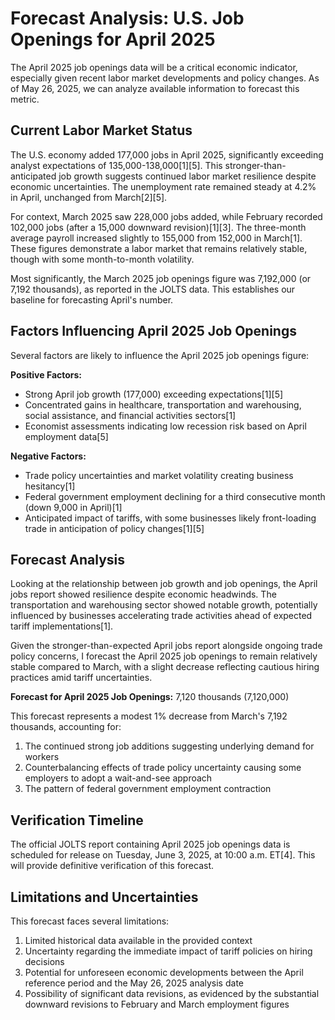 # Forecast Analysis: U.S. Job Openings for April 2025

The April 2025 job openings data will be a critical economic indicator, especially given recent labor market developments and policy changes. As of May 26, 2025, we can analyze available information to forecast this metric.

## Current Labor Market Status

The U.S. economy added 177,000 jobs in April 2025, significantly exceeding analyst expectations of 135,000-138,000[1][5]. This stronger-than-anticipated job growth suggests continued labor market resilience despite economic uncertainties. The unemployment rate remained steady at 4.2% in April, unchanged from March[2][5].

For context, March 2025 saw 228,000 jobs added, while February recorded 102,000 jobs (after a 15,000 downward revision)[1][3]. The three-month average payroll increased slightly to 155,000 from 152,000 in March[1]. These figures demonstrate a labor market that remains relatively stable, though with some month-to-month volatility.

Most significantly, the March 2025 job openings figure was 7,192,000 (or 7,192 thousands), as reported in the JOLTS data. This establishes our baseline for forecasting April's number.

## Factors Influencing April 2025 Job Openings

Several factors are likely to influence the April 2025 job openings figure:

**Positive Factors:**
- Strong April job growth (177,000) exceeding expectations[1][5]
- Concentrated gains in healthcare, transportation and warehousing, social assistance, and financial activities sectors[1]
- Economist assessments indicating low recession risk based on April employment data[5]

**Negative Factors:**
- Trade policy uncertainties and market volatility creating business hesitancy[1]
- Federal government employment declining for a third consecutive month (down 9,000 in April)[1]
- Anticipated impact of tariffs, with some businesses likely front-loading trade in anticipation of policy changes[1][5]

## Forecast Analysis

Looking at the relationship between job growth and job openings, the April jobs report showed resilience despite economic headwinds. The transportation and warehousing sector showed notable growth, potentially influenced by businesses accelerating trade activities ahead of expected tariff implementations[1].

Given the stronger-than-expected April jobs report alongside ongoing trade policy concerns, I forecast the April 2025 job openings to remain relatively stable compared to March, with a slight decrease reflecting cautious hiring practices amid tariff uncertainties.

**Forecast for April 2025 Job Openings:** 7,120 thousands (7,120,000)

This forecast represents a modest 1% decrease from March's 7,192 thousands, accounting for:
1. The continued strong job additions suggesting underlying demand for workers
2. Counterbalancing effects of trade policy uncertainty causing some employers to adopt a wait-and-see approach
3. The pattern of federal government employment contraction

## Verification Timeline

The official JOLTS report containing April 2025 job openings data is scheduled for release on Tuesday, June 3, 2025, at 10:00 a.m. ET[4]. This will provide definitive verification of this forecast.

## Limitations and Uncertainties

This forecast faces several limitations:
1. Limited historical data available in the provided context
2. Uncertainty regarding the immediate impact of tariff policies on hiring decisions
3. Potential for unforeseen economic developments between the April reference period and the May 26, 2025 analysis date
4. Possibility of significant data revisions, as evidenced by the substantial downward revisions to February and March employment figures